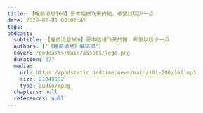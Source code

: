 ```yaml
---
title: 【睡前消息166】哥本哈根飞来的猪，希望以后少一点
date: 2020-01-01 00:02:47
tags:
podcast:
  subtitle: 【睡前消息166】哥本哈根飞来的猪，希望以后少一点
  authors: ['《睡前消息》编辑部']
  cover: /podcasts/main/assets/logo.png
  duration: 877
  media:
    url: https://podstatic.bedtime.news/main/101-200/166.mp3
    size: 21048192
    type: audio/mpeg
  chapters: null
  references: null
---
```

